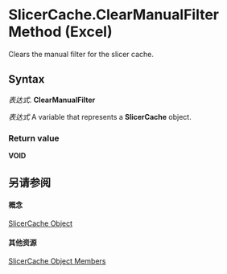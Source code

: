 
# SlicerCache.ClearManualFilter Method (Excel)

Clears the manual filter for the slicer cache.


## Syntax

 _表达式_. **ClearManualFilter**

 _表达式_ A variable that represents a **SlicerCache** object.


### Return value

 **VOID**


## 另请参阅


#### 概念


[SlicerCache Object](6e6533e3-0503-a1d3-9ecd-f7997233565f.md)
#### 其他资源


[SlicerCache Object Members](http://msdn.microsoft.com/library/59572fc4-0dd9-096a-61b9-7775f90ac7be%28Office.15%29.aspx)